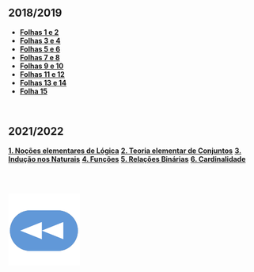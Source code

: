 ## 2018/2019
* [**Folhas 1 e 2**](Exerc1-2.pdf)
* [**Folhas 3 e 4**](Exerc3-4.pdf)
* [**Folhas 5 e 6**](Exerc5-6.pdf)
* [**Folhas 7 e 8**](Exerc7-8.pdf)
* [**Folhas 9 e 10**](Exerc9-10.pdf)
* [**Folhas 11 e 12**](Exerc11-12.pdf)
* [**Folhas 13 e 14**](Exerc13-14.pdf)
* [**Folha 15**](Exerc15.pdf)

<br>

## 2021/2022
[**1. Noções elementares de Lógica**](1-Logica.pdf)
[**2. Teoria elementar de Conjuntos**](2-Conjuntos.pdf)
[**3. Indução nos Naturais**](3-Inducao.pdf)
[**4. Funções**](4-Funcoes.pdf)
[**5. Relações Binárias**](5-Relacoes.pdf)
[**6. Cardinalidade**](6-Cardinalidade.pdf)

<br><br>

[![retroceder](https://raw.githubusercontent.com/David81820/Recursos-LCC/main/Rewind.png)](https://david81820.github.io/Recursos-LCC/1ano)